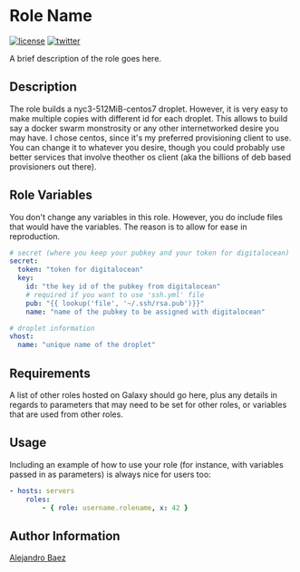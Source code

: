 Role Name
=========
[![license][2i]][2p]
[![twitter][3i]][3p]

A brief description of the role goes here.

Description
-----------

The role builds a nyc3-512MiB-centos7 droplet. However, it is very easy to make multiple copies with different id for each droplet. This allows to build say a docker swarm monstrosity or any other internetworked desire you may have. I chose centos, since it's my preferred provisioning client to use. You can change it to whatever you desire, though you could probably use better services that involve theother os client (aka the billions of deb based provisioners out there).

Role Variables
--------------

You don't change any variables in this role. However, you do include files that would have the variables. The reason is to allow for ease in reproduction.

``` yaml
# secret (where you keep your pubkey and your token for digitalocean)
secret:
  token: "token for digitalocean"
  key:
    id: "the key id of the pubkey from digitalocean"
    # required if you want to use 'ssh.yml' file
    pub: "{{ lookup('file', '~/.ssh/rsa.pub')}}"
    name: "name of the pubkey to be assigned with digitalocean"

# droplet information
vhost:
  name: "unique name of the droplet"
```

Requirements
------------

A list of other roles hosted on Galaxy should go here, plus any details in regards to parameters that may need to be set for other roles, or variables that are used from other roles.

Usage
-----

Including an example of how to use your role (for instance, with variables passed in as parameters) is always nice for users too:

``` yaml
- hosts: servers
    roles:
        - { role: username.rolename, x: 42 }
```

Author Information
------------------

[Alejandro Baez][1]

[1]: https://keybase.io/baez
[2i]: https://img.shields.io/badge/license-BSD_2-green.svg
[2p]: ./LICENSE
[3i]: https://img.shields.io/badge/twitter-a_baez-blue.svg
[3p]: https://twitter.com/a_baez
